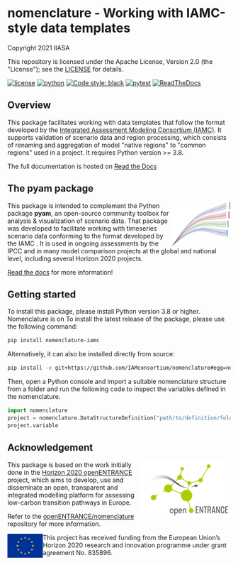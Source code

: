 # nomenclature - Working with IAMC-style data templates

Copyright 2021 IIASA

This repository is licensed under the Apache License, Version 2.0 (the "License"); see
the [LICENSE](LICENSE) for details.

[![license](https://img.shields.io/badge/License-Apache%202.0-black)](https://github.com/IAMconsortium/nomenclature/blob/main/LICENSE)
[![python](https://img.shields.io/badge/python-3.8_|_3.9-blue?logo=python&logoColor=white)](https://github.com/IAMconsortium/nomenclature)
[![Code style:
black](https://img.shields.io/badge/code%20style-black-000000.svg)](https://github.com/psf/black)
[![pytest](https://github.com/IAMconsortium/nomenclature/actions/workflows/pytest.yml/badge.svg)](https://github.com/IAMconsortium/nomenclature/actions/workflows/pytest.yml)
[![ReadTheDocs](https://readthedocs.org/projects/docs/badge)](https://nomenclature-iamc.readthedocs.io)

## Overview

This package facilitates working with data templates that follow the format developed by
the [Integrated Assessment Modeling Consortium (IAMC)](https://www.iamconsortium.org).
It supports validation of scenario data and region processing, which consists of
renaming and aggregation of model "native regions" to "common regions" used in a
project. It requires Python version >= 3.8.

The full documentation is hosted on [Read the
Docs](https://nomenclature-iamc.readthedocs.io/)

## The pyam package

<img src="https://github.com/IAMconsortium/pyam/blob/main/doc/logos/pyam-logo.png"
width="133" height="100" align="right" alt="pyam logo" />

This package is intended to complement the Python package **pyam**, an open-source
community toolbox for analysis & visualization of scenario data. That package was
developed to facilitate working with timeseries scenario data conforming to the format
developed by the IAMC . It is used in ongoing assessments by the IPCC and in many model
comparison projects at the global and national level, including several Horizon 2020
projects.

[Read the docs](https://pyam-iamc.readthedocs.io) for more information!

## Getting started

To install this package, please install Python version 3.8 or higher. Nomenclature is on
To install the latest release of the package, please use the following command:

```bash
pip install nomenclature-iamc
```

Alternatively, it can also be installed directly from source:

```bash
pip install -e git+https://github.com/IAMconsortium/nomenclature#egg=nomenclature
```

Then, open a Python console and import a suitable nomenclature structure from a folder
and run the following code to inspect the variables defined in the nomenclature.

```python
import nomenclature
project = nomenclature.DataStructureDefinition("path/to/definition/folder")
project.variable
```

## Acknowledgement

<img src="./doc/source/_static/open_entrance-logo.png" width="202" height="129"
align="right" alt="openENTRANCE logo" />

This package is based on the work initially done in the [Horizon 2020
openENTRANCE](https://openentrance.eu) project, which aims to  develop, use and
disseminate an open, transparent and integrated  modelling platform for assessing
low-carbon transition pathways in Europe.

Refer to the [openENTRANCE/nomenclature](https://github.com/openENTRANCE/nomenclature)
repository for more information.

<img src="./doc/source/_static/EU-logo-300x201.jpg" width="80" height="54" align="left"
alt="EU logo" /> This project has received funding from the European Union’s Horizon
2020 research and innovation programme under grant agreement No. 835896.
